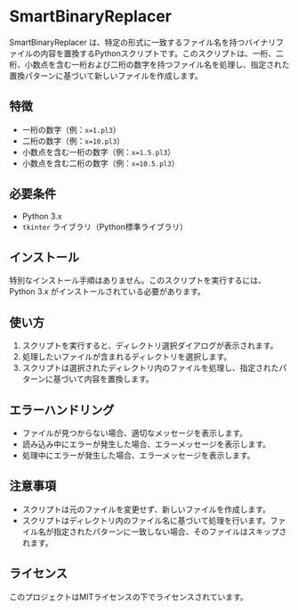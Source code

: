 # SmartBinaryReplacer

SmartBinaryReplacer は、特定の形式に一致するファイル名を持つバイナリファイルの内容を置換するPythonスクリプトです。このスクリプトは、一桁、二桁、小数点を含む一桁および二桁の数字を持つファイル名を処理し、指定された置換パターンに基づいて新しいファイルを作成します。

## 特徴

- 一桁の数字（例：`x=1.pl3`）
- 二桁の数字（例：`x=10.pl3`）
- 小数点を含む一桁の数字（例：`x=1.5.pl3`）
- 小数点を含む二桁の数字（例：`x=10.5.pl3`）

## 必要条件

- Python 3.x
- `tkinter` ライブラリ（Python標準ライブラリ）

## インストール

特別なインストール手順はありません。このスクリプトを実行するには、Python 3.x がインストールされている必要があります。

## 使い方

1. スクリプトを実行すると、ディレクトリ選択ダイアログが表示されます。
2. 処理したいファイルが含まれるディレクトリを選択します。
3. スクリプトは選択されたディレクトリ内のファイルを処理し、指定されたパターンに基づいて内容を置換します。

## エラーハンドリング

- ファイルが見つからない場合、適切なメッセージを表示します。
- 読み込み中にエラーが発生した場合、エラーメッセージを表示します。
- 処理中にエラーが発生した場合、エラーメッセージを表示します。

## 注意事項

- スクリプトは元のファイルを変更せず、新しいファイルを作成します。
- スクリプトはディレクトリ内のファイル名に基づいて処理を行います。ファイル名が指定されたパターンに一致しない場合、そのファイルはスキップされます。

## ライセンス

このプロジェクトはMITライセンスの下でライセンスされています。